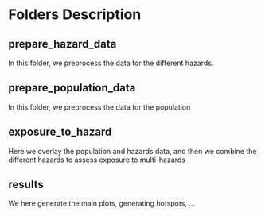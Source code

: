 # Folders Description

## prepare_hazard_data
In this folder, we preprocess the data for the different hazards. 

## prepare_population_data
In this folder, we preprocess the data for the population

## exposure_to_hazard
Here we overlay the population and hazards data, and then we combine the different hazards to assess exposure to multi-hazards

## results
We here generate the main plots, generating hotspots, ...

